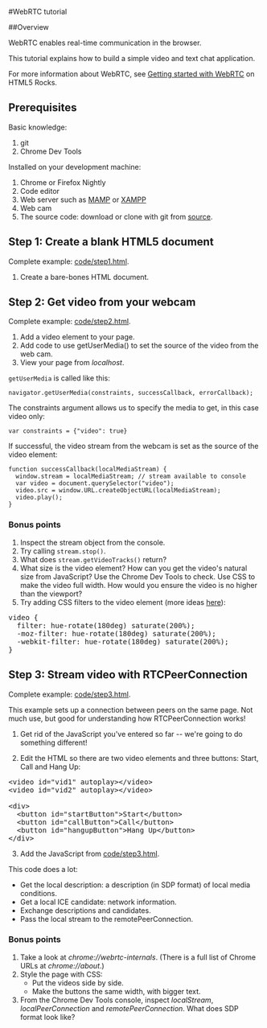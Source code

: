 #WebRTC tutorial

##Overview

WebRTC enables real-time communication in the browser.

This tutorial explains how to build a simple video and text chat application.

For more information about WebRTC, see [Getting started with WebRTC](http://www.html5rocks.com/en/tutorials/webrtc/basics) on HTML5 Rocks.

## Prerequisites

Basic knowledge:
1. git
2. Chrome Dev Tools

Installed on your development machine:
1. Chrome or Firefox Nightly
2. Code editor
3. Web server such as [MAMP](http://mamp.info/en/downloads) or [XAMPP](http://apachefriends.org/en/xampp.html)
4. Web cam
5. The source code: download or clone with git from  [source](https://bitbucket.org/webrtc/codelab/src).



## Step 1: Create a blank HTML5 document

Complete example: [code/step1.html]().

1. Create a bare-bones HTML document.

## Step 2: Get video from your webcam

Complete example: [code/step2.html]().

1. Add a video element to your page.
2. Add code to use getUserMedia() to set the source of the video from the web cam.
3. View your page from _localhost_.

`getUserMedia` is called like this:

    navigator.getUserMedia(constraints, successCallback, errorCallback);

The constraints argument allows us to specify the media to get, in this case video only:

    var constraints = {"video": true}

If successful, the video stream from the webcam is set as the source of the video element:

    function successCallback(localMediaStream) {
      window.stream = localMediaStream; // stream available to console
      var video = document.querySelector("video");
      video.src = window.URL.createObjectURL(localMediaStream);
      video.play();
    }

### Bonus points

1. Inspect the stream object from the console.
2. Try calling `stream.stop()`.
3. What does `stream.getVideoTracks()` return?
4. What size is the video element?  How can you get the video's natural size from JavaScript? Use the Chrome Dev Tools to check. Use CSS to make the video full width. How would you ensure the video is no higher than the viewport?
5. Try adding CSS filters to the video element (more ideas [here](http://html5-demos.appspot.com/static/css/filters/index.html)):

<pre>
video {
  filter: hue-rotate(180deg) saturate(200%);
  -moz-filter: hue-rotate(180deg) saturate(200%);
  -webkit-filter: hue-rotate(180deg) saturate(200%);
}
</pre>



## Step 3: Stream video with RTCPeerConnection

Complete example: [code/step3.html]().

This example sets up a connection between peers on the same page. Not much use, but good for understanding how RTCPeerConnection works!

1. Get rid of the JavaScript you've entered so far -- we're going to do something different!

2. Edit the HTML so there are two video elements and three buttons: Start, Call and Hang Up:

<pre>
&lt;video id="vid1" autoplay&gt;&lt;/video&gt;
&lt;video id="vid2" autoplay&gt;&lt;/video&gt;

&lt;div&gt;
  &lt;button id="startButton"&gt;Start&lt;/button&gt;
  &lt;button id="callButton"&gt;Call&lt;/button&gt;
  &lt;button id="hangupButton"&gt;Hang Up&lt;/button&gt;
&lt;/div&gt;
</pre>

3. Add the JavaScript from [code/step3.html]().

This code does a lot:

* Get the local description: a description (in SDP format) of local media conditions.
* Get a local ICE candidate: network information.
* Exchange descriptions and candidates.
* Pass the local stream to the remotePeerConnection.

### Bonus points

1. Take a look at _chrome://webrtc-internals_. (There is a full list of Chrome URLs at _chrome://about_.)
2. Style the page with CSS:
    - Put the videos side by side.
    - Make the buttons the same width, with bigger text.
3. From the Chrome Dev Tools console, inspect _localStream_, _localPeerConnection_ and _remotePeerConnection_. What does SDP format look like?



